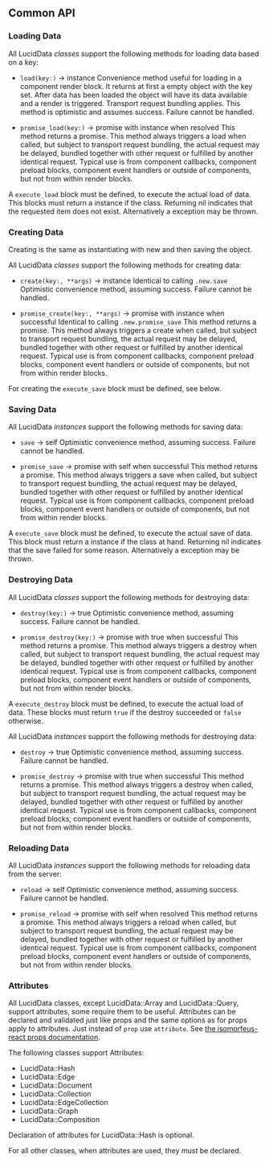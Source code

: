 ## Common API

### Loading Data

All LucidData *classes* support the following methods for loading data based on a key:
- `load(key:)` -> instance
  Convenience method useful for loading in a component render block. It returns at first a empty object with the key set. After data has been loaded
  the object will have its data available and a render is triggered. Transport request bundling applies.
  This method is optimistic and assumes success. Failure cannot be handled.
  
- `promise_load(key:)` -> promise with instance when resolved
  This method returns a promise. This method always triggers a load when called, but subject to transport request bundling, the actual request may be
  delayed, bundled together with other request or fulfilled by another identical request.
  Typical use is from component callbacks, component preload blocks, component event handlers or outside of components,
  but not from within render blocks.

A `execute_load` block must be defined, to execute the actual load of data. This blocks must return a instance if the class.
Returning nil indicates that the requested item does not exist. Alternatively a exception may be thrown.

### Creating Data

Creating is the same as instantiating with new and then saving the object.
 
All LucidData *classes* support the following methods for creating data:
- `create(key:, **args)` -> instance
  Identical to calling `.new.save`
  Optimistic convenience method, assuming success. Failure cannot be handled.

- `promise_create(key:, **args)` -> promise with instance when successful
  Identical to calling `.new.promise_save`
  This method returns a promise. This method always triggers a create when called, but subject to transport request bundling,
  the actual request may be delayed, bundled together with other request or fulfilled by another identical request.
  Typical use is from component callbacks, component preload blocks, component event handlers or outside of components, 
  but not from within render blocks.
  
For creating the `execute_save` block must be defined, see below.

### Saving Data

All LucidData *instances* support the following methods for saving data:
- `save` -> self
  Optimistic convenience method, assuming success. Failure cannot be handled.

- `promise_save` -> promise with self when successful
  This method returns a promise. This method always triggers a save when called, but subject to transport request bundling, the actual request may be
  delayed, bundled together with other request or fulfilled by another identical request.
  Typical use is from component callbacks, component preload blocks, component event handlers or outside of components, 
  but not from within render blocks.

A `execute_save` block must be defined, to execute the actual save of data. This block must return a instance if the class at hand.
Returning nil indicates that the save failed for some reason. Alternatively a exception may be thrown.

### Destroying Data

All LucidData *classes* support the following methods for destroying data:
- `destroy(key:)` -> true
  Optimistic convenience method, assuming success. Failure cannot be handled.

- `promise_destroy(key:)` -> promise with true when successful
  This method returns a promise. This method always triggers a destroy when called, but subject to transport request bundling,
  the actual request may be delayed, bundled together with other request or fulfilled by another identical request.
  Typical use is from component callbacks, component preload blocks, component event handlers or outside of components, 
  but not from within render blocks.

A `execute_destroy` block must be defined, to execute the actual load of data. These blocks must return `true` if the destroy succeeded or `false`
otherwise.

All LucidData *instances* support the following methods for destroying data:
- `destroy` -> true
  Optimistic convenience method, assuming success. Failure cannot be handled.

- `promise_destroy` -> promise with true when successful
  This method returns a promise. This method always triggers a destroy when called, but subject to transport request bundling,
  the actual request may be delayed, bundled together with other request or fulfilled by another identical request.
  Typical use is from component callbacks, component preload blocks, component event handlers or outside of components, 
  but not from within render blocks.
  
### Reloading Data

All LucidData *instances* support the following methods for reloading data from the server:
- `reload` -> self
  Optimistic convenience method, assuming success. Failure cannot be handled.

- `promise_reload` -> promise with self when resolved
  This method returns a promise. This method always triggers a reload when called, but subject to transport request bundling,
  the actual request may be delayed, bundled together with other request or fulfilled by another identical request.
  Typical use is from component callbacks, component preload blocks, component event handlers or outside of components, 
  but not from within render blocks.

### Attributes

All LucidData classes, except LucidData::Array and LucidData::Query, support attributes, some require them to be useful.
Attributes can be declared and validated just like props and the same options as for props apply to attributes. Just instead of `prop` use `attribute`.
See [the isomorfeus-react props documentation](https://github.com/isomorfeus/isomorfeus-react/blob/master/ruby/docs/props.md#prop-declaration).

The following classes support Attributes:
- LucidData::Hash
- LucidData::Edge
- LucidData::Document
- LucidData::Collection
- LucidData::EdgeCollection
- LucidData::Graph
- LucidData::Composition

Declaration of attributes for LucidData::Hash is optional.

For all other classes, when attributes are used, they *must* be declared.
